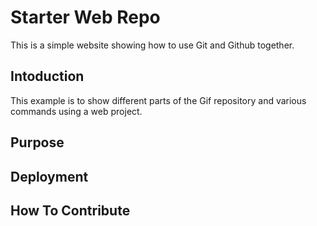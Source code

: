 # Starter Web Repo

This is a simple website showing how to use Git and Github together.

## Intoduction

This example is to show different parts of the Gif repository and various commands using a web project.

## Purpose

## Deployment

## How To Contribute
